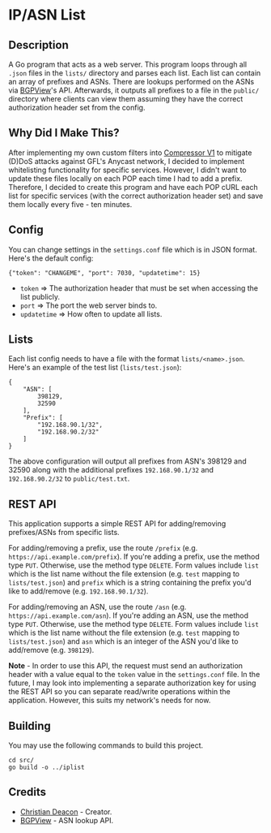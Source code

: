 # IP/ASN List
## Description
A Go program that acts as a web server. This program loops through all `.json` files in the `lists/` directory and parses each list. Each list can contain an array of prefixes and ASNs. There are lookups performed on the ASNs via [BGPView](https://bgpview.docs.apiary.io/#reference/0/asn-prefixes/view-asn-prefixes)'s API. Afterwards, it outputs all prefixes to a file in the `public/` directory where clients can view them assuming they have the correct authorization header set from the config.

## Why Did I Make This?
After implementing my own custom filters into [Compressor V1](https://github.com/Dreae/compressor/) to mitigate (D)DoS attacks against GFL's Anycast network, I decided to implement whitelisting functionality for specific services. However, I didn't want to update these files locally on each POP each time I had to add a prefix. Therefore, I decided to create this program and have each POP cURL each list for specific services (with the correct authorization header set) and save them locally every five - ten minutes.

## Config
You can change settings in the `settings.conf` file which is in JSON format. Here's the default config:

```
{"token": "CHANGEME", "port": 7030, "updatetime": 15}
```

* `token` => The authorization header that must be set when accessing the list publicly.
* `port` => The port the web server binds to.
* `updatetime` => How often to update all lists.

## Lists
Each list config needs to have a file with the format `lists/<name>.json`. Here's an example of the test list (`lists/test.json`):

```
{
    "ASN": [
        398129,
        32590
    ],
    "Prefix": [
        "192.168.90.1/32",
        "192.168.90.2/32"
    ]
}
```

The above configuration will output all prefixes from ASN's 398129 and 32590 along with the additional prefixes `192.168.90.1/32` and `192.168.90.2/32` to `public/test.txt`.

## REST API
This application supports a simple REST API for adding/removing prefixes/ASNs from specific lists.

For adding/removing a prefix, use the route `/prefix` (e.g. `https://api.example.com/prefix`). If you're adding a prefix, use the method type `PUT`. Otherwise, use the method type `DELETE`. Form values include `list` which is the list name without the file extension (e.g. `test` mapping to `lists/test.json`) and `prefix` which is a string containing the prefix you'd like to add/remove (e.g. `192.168.90.1/32`).

For adding/removing an ASN, use the route `/asn` (e.g. `https://api.example.com/asn`). If you're adding an ASN, use the method type `PUT`. Otherwise, use the method type `DELETE`. Form values include `list` which is the list name without the file extension (e.g. `test` mapping to `lists/test.json`) and `asn` which is an integer of the ASN you'd like to add/remove (e.g. `398129`).

**Note** - In order to use this API, the request must send an authorization header with a value equal to the `token` value in the `settings.conf` file. In the future, I may look into implementing a separate authorization key for using the REST API so you can separate read/write operations within the application. However, this suits my network's needs for now.

## Building
You may use the following commands to build this project.

```
cd src/
go build -o ../iplist
```

## Credits
* [Christian Deacon](https://www.linkedin.com/in/christian-deacon-902042186/) - Creator.
* [BGPView](https://bgpview.docs.apiary.io/#reference/0/asn-prefixes/view-asn-prefixes) - ASN lookup API.